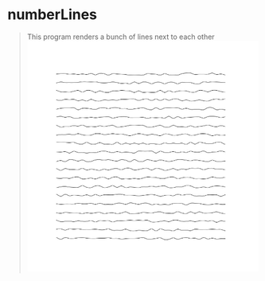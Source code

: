 # numberLines
>This program renders a bunch of lines next to each other 
![out](out/numberLines.jpg)
